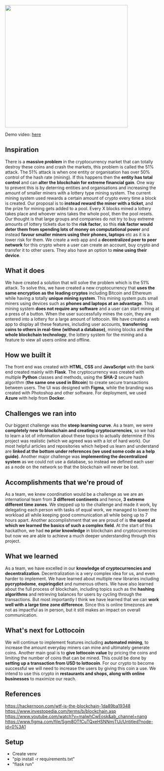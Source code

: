 <img src="https://challengepost-s3-challengepost.netdna-ssl.com/photos/production/software_photos/001/410/418/datas/original.png" width="400" style="text-align:center">

Demo video: [here](https://youtu.be/M5-tJGFmfPo)  

## Inspiration
There is a **massive problem** in the cryptocurrency market that can totally destroy these coins and crash the markets, this problem is called the 51% attack. The 51% attack is when one entity or organisation has over 50% control of the hash rate (mining). If this happens then the **entity has total control** and can **alter the blockchain for extreme financial gain**. One way to prevent this is by deterring entities and organisations and increasing the amount of smaller miners with a lottery type mining system. The current mining system used rewards a certain amount of crypto every time a block is created. Our proposal is to **instead reward the miner with a ticket**, and the prize for mining gets added to a pool. Every X blocks mined a lottery takes place and whoever wins takes the whole pool, then the pool resets. Our thought is that large groups and companies do not try to buy extreme amounts of lottery tickets due to the **risk factor**, so this **risk factor would deter them from spending lots of money on computational power** and instead **favour smaller miners using their phones, laptops** etc as it is a lower risk for them. We create a web app and a **decentralized peer to peer network** for this crypto where a user can create an account, buy crypto and transfer it to other users. They also have an option to **mine using their device**.

## What it does
We have created a solution that will solve the problem which is the 51% attack. To solve this, we have created a new cryptocurrency that **uses the same encryption as the leading cryptos** including Bitcoin and Ethereum while having a totally **unique mining system**. This mining system puts small miners using devices such as **phones and laptops at an advantage**. This mining system **does not require any software** and a user can start mining at a press of a button. When the user successfully mines the coin, they are entered into a lottery for a large amount of lottocoin. We have created a web app to display all these features, including user accounts, **transferring coins to others in real-time (without a database)**, mining blocks and **the whole blockchain technology**, the lottery system for the mining and a feature to view all users online and offline.

## How we built it
The front end was created with **HTML**, **CSS** and **JavaScript** with the bank end created mainly with **Flask**. The cryptocurrency was created with multiple **Python** classes and methods, using the **SHA-2** secure hash algorithm (**the same one used in Bitcoin**) to create secure transactions between users. The UI was designed with **Figma**, while the branding was created with Photoshop and other software. For deployment, we used **Azure** with help from **Docker**.

## Challenges we ran into
Our biggest challenge was the **steep learning curve**. As a team, we were **completely new to blockchain and creating cryptocurrencies**, so we had to learn a lot of information about these topics to actually determine if this project was realistic (which we agreed was with a lot of hard work). Our most helpful articles and repositories which helped us learn and understand are **linked at the bottom under references (we used some code as a help guide)**. Another major challenge was **implementing the decentralized system** as we could not use a database, so instead we defined each user as a node on the network so that the blockchain will never be lost.

## Accomplishments that we're proud of
As a team, we knew coordination would be a challenge as we are an international team from **3 different continents** and hence, **3 extreme different time zones**. We stepped up to the challenge and made it work, by delegating each person with tasks of equal work, we managed to lower the workload all while keeping good communication all while being up to 7 hours apart. Another accomplishment that we are proud of is **the speed at which we learned the basics of such a complex field**. At the start of this hackathon, we had **no prior knowledge** in blockchain and cryptocurrencies but now we are able to achieve a much deeper understanding through this project.

## What we learned
As a team, we have excelled in our **knowledge of cryptocurrencies and decentralization**. Decentralization is a very complex idea for us, and even harder to implement. We have learned about multiple new libraries including **pycryptodome**, **expiringdict** and numerous others. We have also learned about the full process of blockchain, including topics such as the **hashing algorithms** and retrieving balances for users by cycling through the transactions. But most importantly I think we have learned that we can **work well with a large time zone difference**. Since this is online timezones are not as impactful as in person, but it still makes an impact on overall communication.

## What's next for Lottocoin
We will continue to implement features including **automated mining**, to increase the amount everyday miners can mine and ultimately generate coins. Another main goal is to **give lottocoin value** by pricing the coins and limiting the number of coins that can be mined. This could be done by **setting up a transaction from USD to lottocoin**. For our crypto to become successful we will need to increase the users by giving this coin a use. We intend to use this crypto in **restaurants and shops, along with online businesses** to maximize our reach.

## References
https://hackernoon.com/wtf-is-the-blockchain-1da89ba19348
https://www.investopedia.com/terms/b/blockchain.asp
https://www.youtube.com/watch?v=malwhCwEosk&ab_channel=nang
https://www.figma.com/file/Sgm8OTfCuTQxeHSNNmjTUi/Untitled?node-id=0%3A1

## Setup  
- Create venv  
- "pip install -r requirements.txt"
- "flask run" 
